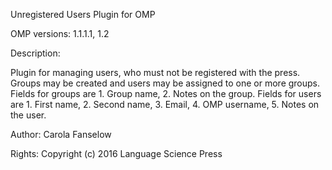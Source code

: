 Unregistered Users Plugin for OMP

OMP versions: 1.1.1.1, 1.2

Description:

Plugin for managing users, who must not be registered with the press. Groups may be created and users may be assigned to one or more groups. Fields for groups are 1. Group name, 2. Notes on the group. Fields for users are 1. First name, 2. Second name, 3. Email, 4. OMP username, 5. Notes on the user.

Author: Carola Fanselow

Rights: Copyright (c) 2016 Language Science Press





